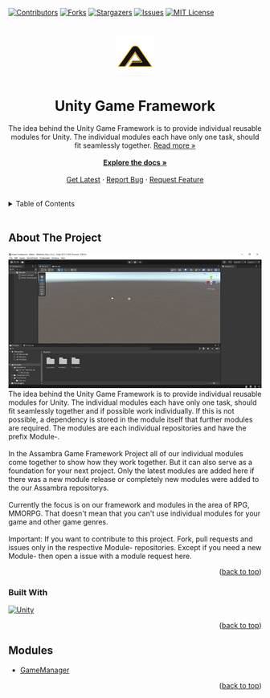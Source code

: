 <a name="readme-top"></a>

[![Contributors][contributors-shield]][contributors-url]
[![Forks][forks-shield]][forks-url]
[![Stargazers][stars-shield]][stars-url]
[![Issues][issues-shield]][issues-url]
[![MIT License][license-shield]][license-url]
# 
<!-- PROJECT LOGO -->
<div align="center">
  <a href="https://github.com/Assambra">
    <img src="Github/Images/Assambra-Logo-512x512.png" alt="Logo" width="80" height="80">
  </a>
  <h1 align="center">Unity Game Framework</h1>

  <p align="center">
    The idea behind the Unity Game Framework is to provide individual reusable modules for Unity. The individual modules each have only one task, should fit seamlessly together. <a href="#about-the-project">Read more »</a>
    <br />
    <br />
    <a href="https://github.com/Assambra/Unity-Game-Framework/wiki"><strong>Explore the docs »</strong></a>
    <br />
    <br />
    <a href="https://github.com/Assambra/Unity-Game-Framework/releases">Get Latest</a>
    ·
    <a href="https://github.com/Assambra/Unity-Game-Framework/issues">Report Bug</a>
    ·
    <a href="https://github.com/Assambra/Unity-Game-Framework/issues">Request Feature</a>
  </p>
</div>
<br />

<!-- TABLE OF CONTENTS -->
<details>
    <summary>Table of Contents</summary>
    <ol>
        <li>
            <a href="#about-the-project">About The Project</a>
            <ul>
                <li><a href="#built-with">Built With</a></li>
            </ul>
        </li>
        <li><a href="#modules">Modules</a></li>
    </ol>
</details>
<br />

<!-- ABOUT THE PROJECT -->
## About The Project
![Our Demo Scene][product-screenshot]
<br />
The idea behind the Unity Game Framework is to provide individual reusable modules for Unity. The individual modules each have only one task, should fit seamlessly together and if possible work individually. If this is not possible, a dependency is stored in the module itself that further modules are required. The modules are each individual repositories and have the prefix Module-.
<br />
<br />
In the Assambra Game Framework Project all of our individual modules come together to show how they work together. But it can also serve as a foundation for your next project. Only the latest modules are added here if there was a new module release or completely new modules were added to the our Assambra repositorys.
<br />
<br />
Currently the focus is on our framework and modules in the area of ​​RPG, MMORPG.
That doesn't mean that you can't use individual modules for your game and other game genres.
<br />
<br />
Important: If you want to contribute to this project. Fork, pull requests and issues only in the respective Module- repositories. Except if you need a new Module- then open a issue with a module request here.
<p align="right">(<a href="#readme-top">back to top</a>)</p>

### Built With
[![Unity][Unity.com]][Unity-url]
<p align="right">(<a href="#readme-top">back to top</a>)</p>

<!-- OUR MODULES -->
## Modules
<ul>
    <li><a href="https://github.com/Assambra/Module-GameManager">GameManager</a></li>
</ul>
<p align="right">(<a href="#readme-top">back to top</a>)</p>

[contributors-shield]: https://img.shields.io/github/contributors/Assambra/Unity-Game-Framework.svg?style=for-the-badge
[contributors-url]: https://github.com/Assambra/Unity-Game-Framework/graphs/contributors
[forks-shield]: https://img.shields.io/github/forks/Assambra/Unity-Game-Framework.svg?style=for-the-badge
[forks-url]: https://github.com/Assambra/Unity-Game-Framework/network/members
[stars-shield]: https://img.shields.io/github/stars/Assambra/Unity-Game-Framework.svg?style=for-the-badge
[stars-url]: https://github.com/Assambra/Unity-Game-Framework/stargazers
[issues-shield]: https://img.shields.io/github/issues/Assambra/Unity-Game-Framework.svg?style=for-the-badge
[issues-url]: https://github.com/Assambra/Unity-Game-Framework/issues
[license-shield]: https://img.shields.io/github/license/Assambra/Unity-Game-Framework.svg?style=for-the-badge
[license-url]: https://github.com/Assambra/Unity-Game-Framework/blob/main/LICENSE
[product-screenshot]: Github/Images/Unity-Game-Framework-Demo-v1.0.0.jpg
[Unity-url]: https://www.unity.com 
[Unity.com]: https://img.shields.io/badge/Unity-000000.svg?style=for-the-badge&logo=unity&logoColor=white
